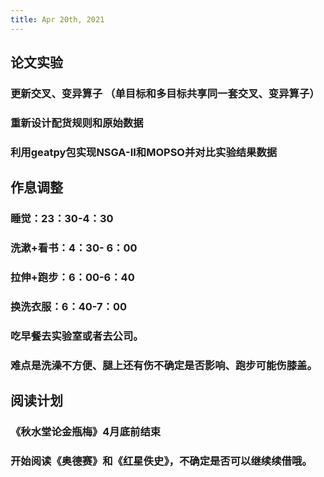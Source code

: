 ```yaml
---
title: Apr 20th, 2021
---
```


## 论文实验
### 更新交叉、变异算子 （单目标和多目标共享同一套交叉、变异算子）
### 重新设计配货规则和原始数据
### 利用geatpy包实现NSGA-II和MOPSO并对比实验结果数据
## 作息调整
### 睡觉：23：30-4：30
### 洗漱+看书：4：30- 6：00
### 拉伸+跑步：6：00-6：40
### 换洗衣服：6：40-7：00
### 吃早餐去实验室或者去公司。
### **难点**是洗澡不方便、腿上还有伤不确定是否影响、跑步可能伤膝盖。
## 阅读计划
### 《秋水堂论金瓶梅》4月底前结束
### 开始阅读《奥德赛》和《红星佚史》，不确定是否可以继续续借哦。
